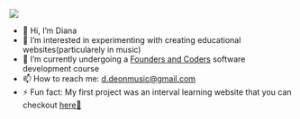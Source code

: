 ![](https://media.giphy.com/media/HerDncbYRCeyialV2Y/giphy.gif?cid=ecf05e47749ugf9un2drz3xcjbq2zzj1sa59db4ia43j4nk1&ep=v1_stickers_search&rid=giphy.gif&ct=s)

- 👋 Hi, I’m Diana
- 👀 I’m interested in experimenting with creating educational websites(particularely in music)
- 🌱 I’m currently undergoing a [Founders and Coders](https://www.foundersandcoders.com) software development course 
- 📫 How to reach me: d.deonmusic@gmail.com
- ⚡ Fun fact: My first project was an interval learning website that you can checkout [here🎵](https://d-deon.github.io/piano-app-new.io/)

<!---
d-deon/d-deon is a ✨ special ✨ repository because its `README.md` (this file) appears on your GitHub profile.
You can click the Preview link to take a look at your changes.
--->
